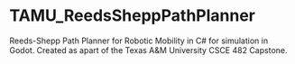 # TAMU_ReedsSheppPathPlanner
Reeds-Shepp Path Planner for Robotic Mobility in C# for simulation in Godot. Created as apart of the Texas A&amp;M University CSCE 482 Capstone.
